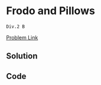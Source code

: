# Frodo and Pillows
`Div.2 B`

[Problem Link](https://codeforces.com/problemset/problem/760/B)

## Solution



## Code
